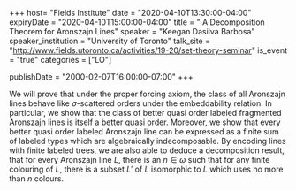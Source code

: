 +++
  host= "Fields Institute"
  date = "2020-04-10T13:30:00-04:00"
  expiryDate = "2020-04-10T15:00:00-04:00"
  title = " A Decomposition Theorem for Aronszajn Lines"
  speaker = "Keegan Dasilva Barbosa"
  speaker_institution = "University of Toronto"
  talk_site = "http://www.fields.utoronto.ca/activities/19-20/set-theory-seminar"
  is_event = "true"
  categories = ["LO"]

  publishDate = "2000-02-07T16:00:00-07:00"
+++

We will prove that under the proper forcing axiom, the class of all Aronszajn lines behave like $\sigma$-scattered orders under the embeddability relation. In particular, we show that the class of better quasi order labeled fragmented Aronszajn lines is itself a better quasi order. Moreover, we show that every better quasi order labeled Aronszajn line can be expressed as a finite sum of labeled types which are algebraically indecomposable. By encoding lines with finite labeled trees, we are also able to deduce a decomposition result, that for every Aronszajn line $L$, there is an $n\in \omega$ such that for any finite colouring of $L$, there is a subset $L\prime$ of $L$ isomorphic to $L$ which uses no more than $n$ colours. 